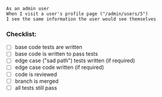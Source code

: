 ```
As an admin user
When I visit a user's profile page ("/admin/users/5")
I see the same information the user would see themselves
```

### Checklist:

- [ ] base code tests are written
- [ ] base code is written to pass tests
- [ ] edge case ("sad path") tests written (if required)
- [ ] edge case code written (if required)
- [ ] code is reviewed
- [ ] branch is merged
- [ ] all tests still pass
